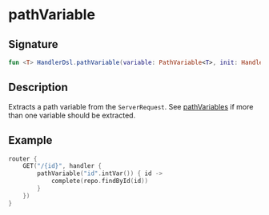 # pathVariable

## Signature

```kotlin
fun <T> HandlerDsl.pathVariable(variable: PathVariable<T>, init: HandlerDsl.(T) -> Unit)
```

## Description

Extracts a path variable from the `ServerRequest`. See [pathVariables](pathvariables.md) if more than one variable should be extracted.

## Example

```kotlin
router {
    GET("/{id}", handler {
        pathVariable("id".intVar()) { id ->
            complete(repo.findById(id))
        }
    })
}
```

